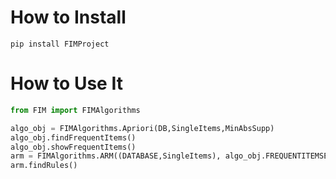  # How to Install
```shell
pip install FIMProject
```
# How to Use It
```python
from FIM import FIMAlgorithms

algo_obj = FIMAlgorithms.Apriori(DB,SingleItems,MinAbsSupp)
algo_obj.findFrequentItems()
algo_obj.showFrequentItems()
arm = FIMAlgorithms.ARM((DATABASE,SingleItems), algo_obj.FREQUENTITEMSETS, minconf = 0.9, minkulc = 0.4)
arm.findRules()
```